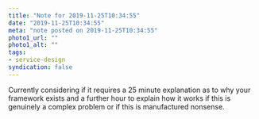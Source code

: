 ```yaml
---
title: "Note for 2019-11-25T10:34:55"
date: "2019-11-25T10:34:55"
meta: "note posted on 2019-11-25T10:34:55"
photo1_url: ""
photo1_alt: ""
tags:
- service-design
syndication: false
---
```

Currently considering if it requires a 25 minute explanation as to why your framework exists and a further hour to explain how it works if this is genuinely a complex problem or if this is manufactured nonsense.
